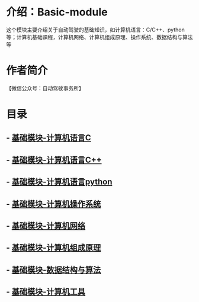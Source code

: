 # 介绍：Basic-module
这个模块主要介绍关于自动驾驶的基础知识，如计算机语言：C/C++、python等；计算机基础课程，计算机网络、计算机组成原理、操作系统、数据结构与算法等


# 作者简介
【微信公众号：自动驾驶事务所】


# 目录
## - [基础模块-计算机语言C](https://github.com/alex-github-11/Basic-Module/blob/main/Note/%E8%AE%A1%E7%AE%97%E6%9C%BAC%E8%AF%AD%E8%A8%80.md)

## - [基础模块-计算机语言C++](https://github.com/alex-github-11/Basic-Module/blob/main/Note/%E8%AE%A1%E7%AE%97%E6%9C%BAC%2B%2B%E8%AF%AD%E8%A8%80.md)

## - [基础模块-计算机语言python](https://github.com/alex-github-11/Basic-Module/blob/main/Note/%E8%AE%A1%E7%AE%97%E6%9C%BA%E8%AF%AD%E8%A8%80python.md)

## - [基础模块-计算机操作系统](https://github.com/alex-github-11/Basic-Module/blob/main/Note/%E6%93%8D%E4%BD%9C%E7%B3%BB%E7%BB%9F.md)

## - [基础模块-计算机网络](https://github.com/alex-github-11/Basic-Module/blob/main/Note/%E8%AE%A1%E7%AE%97%E6%9C%BA%E7%BD%91%E7%BB%9C.md)

## - [基础模块-计算机组成原理](https://github.com/alex-github-11/Basic-Module/blob/main/Note/%E8%AE%A1%E7%AE%97%E6%9C%BA%E7%BB%84%E6%88%90%E5%8E%9F%E7%90%86.md)

## - [基础模块-数据结构与算法](https://github.com/alex-github-11/Basic-Module/blob/main/Note/%E6%95%B0%E6%8D%AE%E7%BB%93%E6%9E%84%E4%B8%8E%E7%AE%97%E6%B3%95.md)

## - [基础模块-计算机工具](https://github.com/alex-github-11/Basic-Module/blob/main/Note/%E8%AE%A1%E7%AE%97%E6%9C%BA%E5%B7%A5%E5%85%B7.md)

